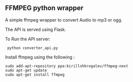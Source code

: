 FFMPEG python wrapper
--------------------

A simple ffmpeg wrapper to convert Audio to mp3 or ogg.


The API is served using Flask.

To Run the API server:

``` python converter_api.py```


Install ffmpeg using the following :

``` 
sudo add-apt-repository ppa:kirillshkrogalev/ffmpeg-next
sudo apt-get update
sudo apt-get install ffmpeg
```